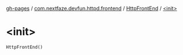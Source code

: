 [gh-pages](../../index.md) / [com.nextfaze.devfun.httpd.frontend](../index.md) / [HttpFrontEnd](index.md) / [&lt;init&gt;](./-init-.md)

# &lt;init&gt;

`HttpFrontEnd()`